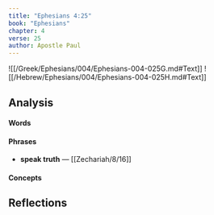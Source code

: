 ```yaml
---
title: "Ephesians 4:25"
book: "Ephesians"
chapter: 4
verse: 25
author: Apostle Paul
---
```

![[/Greek/Ephesians/004/Ephesians-004-025G.md#Text]]
![[/Hebrew/Ephesians/004/Ephesians-004-025H.md#Text]]

## Analysis

#### Words

#### Phrases
- **speak truth** — [[Zechariah/8/16]]

#### Concepts

## Reflections
